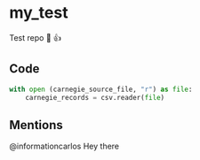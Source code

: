 # my_test
Test repo :tada:
:+1:

## Code
````python
with open (carnegie_source_file, "r") as file:
	carnegie_records = csv.reader(file)
````
## Mentions
@informationcarlos
Hey there

